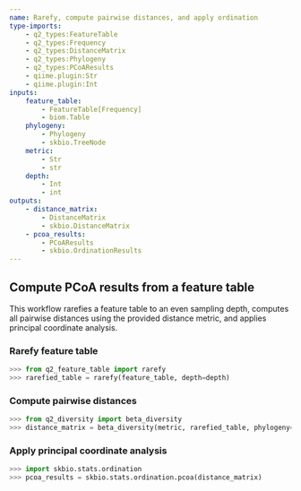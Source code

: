 ```yaml
---
name: Rarefy, compute pairwise distances, and apply ordination
type-imports:
    - q2_types:FeatureTable
    - q2_types:Frequency
    - q2_types:DistanceMatrix
    - q2_types:Phylogeny
    - q2_types:PCoAResults
    - qiime.plugin:Str
    - qiime.plugin:Int
inputs:
    feature_table:
        - FeatureTable[Frequency]
        - biom.Table
    phylogeny:
        - Phylogeny
        - skbio.TreeNode
    metric:
        - Str
        - str
    depth:
        - Int
        - int
outputs:
    - distance_matrix:
        - DistanceMatrix
        - skbio.DistanceMatrix
    - pcoa_results:
        - PCoAResults
        - skbio.OrdinationResults
---
```

## Compute PCoA results from a feature table

This workflow rarefies a feature table to an even sampling depth, computes all
pairwise distances using the provided distance metric, and applies principal
coordinate analysis.

### Rarefy feature table

```python
>>> from q2_feature_table import rarefy
>>> rarefied_table = rarefy(feature_table, depth=depth)
```

### Compute pairwise distances

```python
>>> from q2_diversity import beta_diversity
>>> distance_matrix = beta_diversity(metric, rarefied_table, phylogeny=phylogeny)
```

### Apply principal coordinate analysis

```python
>>> import skbio.stats.ordination
>>> pcoa_results = skbio.stats.ordination.pcoa(distance_matrix)
```
